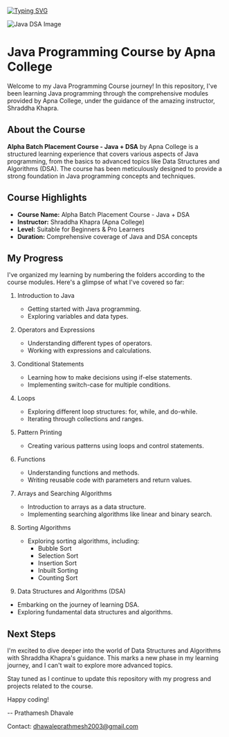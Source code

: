 [![Typing SVG](https://readme-typing-svg.demolab.com?font=ADLaM+Display&duration=4000&background=2400FF00&center=true&multiline=true&width=451&height=103&lines=Hey+There+%F0%9F%91%8B;Welcome+to+My+Repository)](https://git.io/typing-svg)

![Java DSA Image](https://github.com/prathmesh-cpu/Java-Programming.git)

# Java Programming Course by Apna College

Welcome to my Java Programming Course journey! In this repository, I've been learning Java programming through the comprehensive modules provided by Apna College, under the guidance of the amazing instructor, Shraddha Khapra.

## About the Course

**Alpha Batch Placement Course - Java + DSA** by Apna College is a structured learning experience that covers various aspects of Java programming, from the basics to advanced topics like Data Structures and Algorithms (DSA). The course has been meticulously designed to provide a strong foundation in Java programming concepts and techniques.

## Course Highlights
- **Course Name:** Alpha Batch Placement Course - Java + DSA
- **Instructor:** Shraddha Khapra (Apna College)
- **Level:** Suitable for Beginners & Pro Learners
- **Duration:** Comprehensive coverage of Java and DSA concepts

## My Progress
I've organized my learning by numbering the folders according to the course modules. Here's a glimpse of what I've covered so far:

1. Introduction to Java
   - Getting started with Java programming.
   - Exploring variables and data types.

2. Operators and Expressions
   - Understanding different types of operators.
   - Working with expressions and calculations.

3. Conditional Statements
   - Learning how to make decisions using if-else statements.
   - Implementing switch-case for multiple conditions.

4. Loops
   - Exploring different loop structures: for, while, and do-while.
   - Iterating through collections and ranges.

5. Pattern Printing
   - Creating various patterns using loops and control statements.

6. Functions
   - Understanding functions and methods.
   - Writing reusable code with parameters and return values.

8. Arrays and Searching Algorithms
   - Introduction to arrays as a data structure.
   - Implementing searching algorithms like linear and binary search.

9. Sorting Algorithms
   - Exploring sorting algorithms, including:
     - Bubble Sort
     - Selection Sort
     - Insertion Sort
     - Inbuilt Sorting
     - Counting Sort

10. Data Structures and Algorithms (DSA)
   - Embarking on the journey of learning DSA.
   - Exploring fundamental data structures and algorithms.

## Next Steps

I'm excited to dive deeper into the world of Data Structures and Algorithms with Shraddha Khapra's guidance. This marks a new phase in my learning journey, and I can't wait to explore more advanced topics.

Stay tuned as I continue to update this repository with my progress and projects related to the course.

Happy coding!

-- Prathamesh Dhavale

Contact: dhawaleprathmesh2003@gmail.com